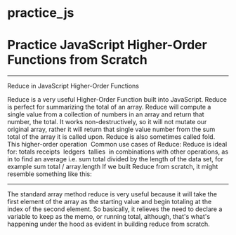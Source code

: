 # practice_js
# Practice JavaScript Higher-Order Functions from Scratch

---

Reduce in JavaScript Higher-Order Functions

Reduce is a very useful Higher-Order Function built into JavaScript. Reduce is perfect for summarizing the total of an array. Reduce will compute a single value from a collection of numbers in an array and return that number, the total. It works non-destructively, so it will not mutate our original array, rather it will return that single value number from the sum total of the array it is called upon.
Reduce is also sometimes called fold. This higher-order operation 
Common use cases of Reduce: Reduce is ideal for:
totals
receipts 
ledgers 
tallies 
in combinations with other operations, as in to find an average i.e. sum total divided by the length of the data set, for example sum total / array.length
If we built Reduce from scratch, it might resemble something like this: 







---

The standard array method reduce is very useful because it will take the first element of the array as the starting value and begin totaling at the index of the second element. So basically, it relieves the need to declare a variable to keep as the memo, or running total, although, that's what's happening under the hood as evident in building reduce from scratch.
